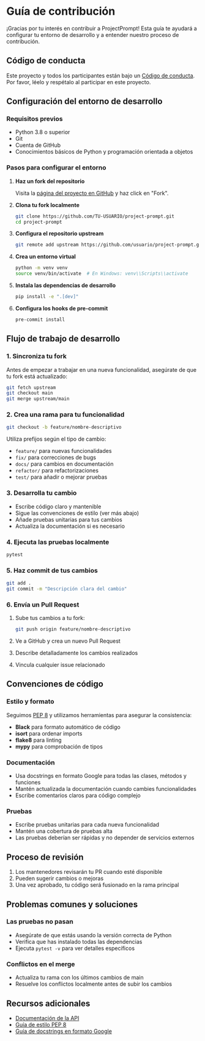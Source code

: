 # Guía de contribución

¡Gracias por tu interés en contribuir a ProjectPrompt! Esta guía te ayudará a configurar tu entorno de desarrollo y a entender nuestro proceso de contribución.

## Código de conducta

Este proyecto y todos los participantes están bajo un [Código de conducta](./CODE_OF_CONDUCT.md). Por favor, léelo y respétalo al participar en este proyecto.

## Configuración del entorno de desarrollo

### Requisitos previos

- Python 3.8 o superior
- Git
- Cuenta de GitHub
- Conocimientos básicos de Python y programación orientada a objetos

### Pasos para configurar el entorno

1. **Haz un fork del repositorio**

   Visita la [página del proyecto en GitHub](https://github.com/usuario/project-prompt) y haz click en "Fork".

2. **Clona tu fork localmente**

   ```bash
   git clone https://github.com/TU-USUARIO/project-prompt.git
   cd project-prompt
   ```

3. **Configura el repositorio upstream**

   ```bash
   git remote add upstream https://github.com/usuario/project-prompt.git
   ```

4. **Crea un entorno virtual**

   ```bash
   python -m venv venv
   source venv/bin/activate  # En Windows: venv\\Scripts\\activate
   ```

5. **Instala las dependencias de desarrollo**

   ```bash
   pip install -e ".[dev]"
   ```

6. **Configura los hooks de pre-commit**

   ```bash
   pre-commit install
   ```

## Flujo de trabajo de desarrollo

### 1. Sincroniza tu fork

Antes de empezar a trabajar en una nueva funcionalidad, asegúrate de que tu fork está actualizado:

```bash
git fetch upstream
git checkout main
git merge upstream/main
```

### 2. Crea una rama para tu funcionalidad

```bash
git checkout -b feature/nombre-descriptivo
```

Utiliza prefijos según el tipo de cambio:
- `feature/` para nuevas funcionalidades
- `fix/` para correcciones de bugs
- `docs/` para cambios en documentación
- `refactor/` para refactorizaciones
- `test/` para añadir o mejorar pruebas

### 3. Desarrolla tu cambio

- Escribe código claro y mantenible
- Sigue las convenciones de estilo (ver más abajo)
- Añade pruebas unitarias para tus cambios
- Actualiza la documentación si es necesario

### 4. Ejecuta las pruebas localmente

```bash
pytest
```

### 5. Haz commit de tus cambios

```bash
git add .
git commit -m "Descripción clara del cambio"
```

### 6. Envía un Pull Request

1. Sube tus cambios a tu fork:

   ```bash
   git push origin feature/nombre-descriptivo
   ```

2. Ve a GitHub y crea un nuevo Pull Request
3. Describe detalladamente los cambios realizados
4. Vincula cualquier issue relacionado

## Convenciones de código

### Estilo y formato

Seguimos [PEP 8](https://www.python.org/dev/peps/pep-0008/) y utilizamos herramientas para asegurar la consistencia:

- **Black** para formato automático de código
- **isort** para ordenar imports
- **flake8** para linting
- **mypy** para comprobación de tipos

### Documentación

- Usa docstrings en formato Google para todas las clases, métodos y funciones
- Mantén actualizada la documentación cuando cambies funcionalidades
- Escribe comentarios claros para código complejo

### Pruebas

- Escribe pruebas unitarias para cada nueva funcionalidad
- Mantén una cobertura de pruebas alta
- Las pruebas deberían ser rápidas y no depender de servicios externos

## Proceso de revisión

1. Los mantenedores revisarán tu PR cuando esté disponible
2. Pueden sugerir cambios o mejoras
3. Una vez aprobado, tu código será fusionado en la rama principal

## Problemas comunes y soluciones

### Las pruebas no pasan

- Asegúrate de que estás usando la versión correcta de Python
- Verifica que has instalado todas las dependencias
- Ejecuta `pytest -v` para ver detalles específicos

### Conflictos en el merge

- Actualiza tu rama con los últimos cambios de main
- Resuelve los conflictos localmente antes de subir los cambios

## Recursos adicionales

- [Documentación de la API](../api/reference/README.md)
- [Guía de estilo PEP 8](https://www.python.org/dev/peps/pep-0008/)
- [Guía de docstrings en formato Google](https://sphinxcontrib-napoleon.readthedocs.io/en/latest/example_google.html)
